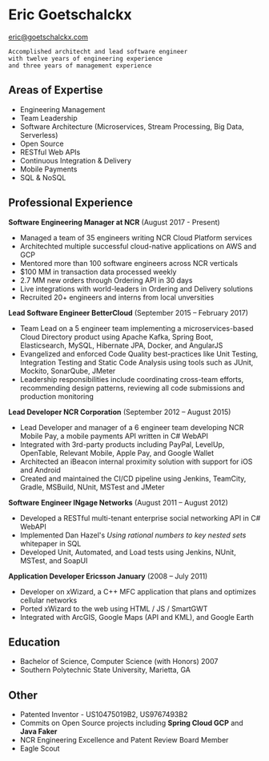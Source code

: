 # Eric Goetschalckx
eric@goetschalckx.com

    Accomplished architecht and lead software engineer 
    with twelve years of engineering experience 
    and three years of management experience

## Areas of Expertise
 - Engineering Management
 - Team Leadership
 - Software Architecture (Microservices, Stream Processing, Big Data, Serverless)
 - Open Source
 - RESTful Web APIs
 - Continuous Integration & Delivery
 - Mobile Payments
 - SQL & NoSQL

## Professional Experience

**Software Engineering Manager at NCR** (August 2017 - Present)
 - Managed a team of 35 engineers writing NCR Cloud Platform services
 - Architechted multiple successful cloud-native applications on AWS and GCP
 - Mentored more than 100 software engineers across NCR verticals
 - $100 MM in transaction data processed weekly
 - 2.7 MM new orders through Ordering API in 30 days
 - Live integrations with world-leaders in Ordering and Delivery solutions
 - Recruited 20+ engineers and interns from local unversities

**Lead Software Engineer BetterCloud** (September 2015 – February 2017)
 - Team Lead on a 5 engineer team implementing a microservices-based Cloud Directory product using Apache Kafka, Spring Boot, Elasticsearch, MySQL, Hibernate JPA, Docker, and AngularJS
 - Evangelized and enforced Code Quality best-practices like Unit Testing, Integration Testing and Static Code Analysis using tools such as JUnit, Mockito, SonarQube, JMeter
 - Leadership responsibilities include coordinating cross-team efforts, recommending design patterns, reviewing all code submissions and production monitoring

**Lead Developer NCR Corporation** (September 2012 – August 2015)
 - Lead Developer and manager of a 6 engineer team developing NCR Mobile Pay, a mobile payments API written in C# WebAPI
 - Integrated with 3rd-party products including PayPal, LevelUp, OpenTable, Relevant Mobile, Apple Pay, and Google Wallet
 - Architected an iBeacon internal proximity solution with support for iOS and Android
 - Created and maintained the CI/CD pipeline using Jenkins, TeamCity, Gradle, MSBuild, NUnit, MSTest and JMeter

**Software Engineer INgage Networks** (August 2011 – August 2012)
 - Developed a RESTful multi-tenant enterprise social networking API in C# WebAPI
 - Implemented Dan Hazel's _Using rational numbers to key nested sets_ whitepaper in SQL
 - Developed Unit, Automated, and Load tests using Jenkins, NUnit, MSTest, and SoapUI

**Application Developer Ericsson January** (2008 – July 2011)
 - Developer on xWizard, a C++ MFC application that plans and optimizes cellular networks
 - Ported xWizard to the web using HTML / JS / SmartGWT
 - Integrated with ArcGIS, Google Maps (API and KML), and Google Earth

## Education
 - Bachelor of Science, Computer Science (with Honors) 2007
 - Southern Polytechnic State University, Marietta, GA

## Other
 - Patented Inventor - US10475019B2, US9767493B2
 - Commits on Open Source projects including **Spring Cloud GCP** and **Java Faker**
 - NCR Engineering Excellence and Patent Review Board Member
 - Eagle Scout
